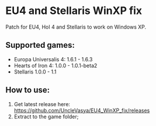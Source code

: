 # EU4 and Stellaris WinXP fix
Patch for EU4, HoI 4 and Stellaris to work on Windows XP.

## Supported games:
- Europa Universalis 4: 1.6.1 - 1.6.3
- Hearts of Iron 4: 1.0.0 - 1.0.1-beta2
- Stellaris 1.0.0 - 1.1

## How to use:
1. Get latest release here: https://github.com/UncleVasya/EU4_WinXP_fix/releases
2. Extract to the game folder;

